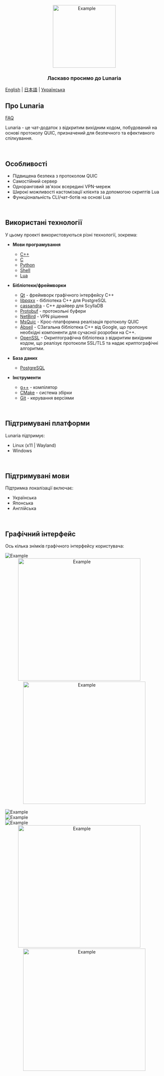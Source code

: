 <p align="center">
  <img src="./github-pages/images/tenor-nibutani.gif" alt="Example" width="200" height="200">
</p>

<h3 align="center">Ласкаво просимо до Lunaria</h3>

[English](README.md) | [日本語](README_ja.md) | [Українська](README_ua.md)

## Про Lunaria

[FAQ](docs/FAQ.md)

Lunaria - це чат-додаток з відкритим вихідним кодом, побудований на основі протоколу QUIC, призначений для безпечного та ефективного спілкування.

<br/>

## Особливості
- Підвищена безпека з протоколом QUIC
- Самостійний сервер
- Одноранговий зв'язок всередині VPN-мереж
- Широкі можливості кастомізації клієнта за допомогою скриптів Lua
- Функціональність CLI/чат-ботів на основі Lua

<br/>

## Використані технології
У цьому проекті використовуються різні технології, зокрема:

- **Мови програмування**
  - [C++](https://en.cppreference.com/w/cpp)
  - [C](https://en.cppreference.com/w/c)
  - [Python](https://www.python.org/)
  - [Shell](https://www.gnu.org/software/bash/)
  - [Lua](https://www.lua.org/)

- **Бібліотеки/фреймворки**
  - [Qt](https://www.qt.io/) - фреймворк графічного інтерфейсу C++
  - [libpqxx](https://libpqxx.readthedocs.io/) - бібліотека C++ для PostgreSQL
  - [cassandra](https://opensource.docs.scylladb.com/stable/using-scylla/drivers/cql-drivers/scylla-cpp-driver.html) - C++ драйвер для ScyllaDB
  - [Protobuf](https://developers.google.com/protocol-buffers) - протокольні буфери
  - [NetBird](https://netbird.io/) -  VPN рішення
  - [MsQuic](https://github.com/microsoft/msquic) - Крос-платформна реалізація протоколу QUIC
  - [Abseil](https://abseil.io/docs/cpp/quickstart-cmake.html) - CЗагальна бібліотека C++ від Google, що пропонує необхідні компоненти для сучасної розробки на C++.
  - [OpenSSL](https://www.openssl.org/) - Oкриптографічна бібліотека з відкритим вихідним кодом, що реалізує протоколи SSL/TLS та надає криптографічні алгоритми.

- **База даних**
  - [PostgreSQL](https://www.postgresql.org/)

- **Інструменти**
  - [g++](https://gcc.gnu.org/) - компілятор
  - [CMake](https://cmake.org/) - система збірки
  - [Git](https://git-scm.com/) - керування версіями

<br/>

## Підтримувані платформи
Lunaria підтримує:
- Linux (x11 | Wayland)
- Windows

<br/>

## Підтримувані мови
Підтримка локалізації включає:
- Українська
- Японська
- Англійська

<br/>

## Графічний інтерфейс

Ось кілька знімків графічного інтерфейсу користувача:

<img src="./GUI/Server.png" alt="Example">
<br/>
<div align="center">
    <img width=390 src="./GUI/Sign in(1).png" alt="Example">
    &nbsp; &nbsp; &nbsp; &nbsp;
    <img width=390 src="./GUI/Sign up(1).png" alt="Example">
</div>
<br/>
<img src="./GUI/Group 56.png" alt="Example">
<br/>
<img src="./GUI/Group 58.png" alt="Example">
<br/>
<img src="./GUI/Group 57.png" alt="Example">
<br/>
<div align="center">
    <img width=390 src="./GUI/Sign in.png" alt="Example">
    &nbsp; &nbsp; &nbsp; &nbsp;
    <img width=390 src="./GUI/Sign up.png" alt="Example">
</div>
<br/>

